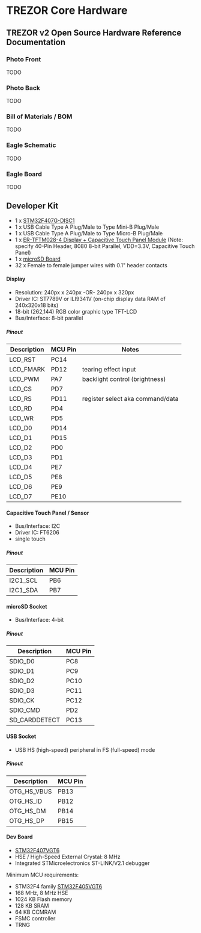 # TREZOR Core Hardware

## TREZOR v2 Open Source Hardware Reference Documentation

### Photo Front
TODO

### Photo Back
TODO

### Bill of Materials / BOM
TODO

### Eagle Schematic
TODO

### Eagle Board
TODO

## Developer Kit

* 1 x [STM32F407G-DISC1](http://www.st.com/en/evaluation-tools/stm32f4discovery.html)
* 1 x USB Cable Type A Plug/Male to Type Mini-B Plug/Male
* 1 x USB Cable Type A Plug/Male to Type Micro-B Plug/Male
* 1 x [ER-TFTM028-4 Display + Capacitive Touch Panel Module](http://www.ebay.com/itm/302049581340) (Note: specify 40-Pin Header, 8080 8-bit Parallel, VDD=3.3V, Capacitive Touch Panel)
* 1 x [microSD Board](https://www.waveshare.com/product/modules/storage/sd-tf-storage/micro-sd-storage-board.htm)
* 32 x Female to female jumper wires with 0.1" header contacts

#### Display

* Resolution: 240px x 240px -OR- 240px x 320px
* Driver IC: ST7789V or ILI9341V (on-chip display data RAM of 240x320x18 bits)
* 18-bit (262,144) RGB color graphic type TFT-LCD
* Bus/Interface: 8-bit parallel

##### Pinout

|Description|MCU Pin|Notes|
|-----------|-------|-----|
|LCD_RST|PC14||
|LCD_FMARK|PD12|tearing effect input|
|LCD_PWM|PA7|backlight control (brightness)|
|LCD_CS|PD7||
|LCD_RS|PD11|register select aka command/data|
|LCD_RD|PD4||
|LCD_WR|PD5||
|LCD_D0|PD14||
|LCD_D1|PD15||
|LCD_D2|PD0||
|LCD_D3|PD1||
|LCD_D4|PE7||
|LCD_D5|PE8||
|LCD_D6|PE9||
|LCD_D7|PE10||

#### Capacitive Touch Panel / Sensor

* Bus/Interface: I2C
* Driver IC: FT6206
* single touch

##### Pinout

|Description|MCU Pin|
|-----------|-------|
|I2C1_SCL|PB6|
|I2C1_SDA|PB7|

#### microSD Socket

* Bus/Interface: 4-bit

##### Pinout

|Description|MCU Pin|
|-----------|-------|
|SDIO_D0|PC8|
|SDIO_D1|PC9|
|SDIO_D2|PC10|
|SDIO_D3|PC11|
|SDIO_CK|PC12|
|SDIO_CMD|PD2|
|SD_CARDDETECT|PC13|

#### USB Socket

* USB HS (high-speed) peripheral in FS (full-speed) mode

##### Pinout

|Description|MCU Pin|
|-----------|-------|
|OTG_HS_VBUS|PB13|
|OTG_HS_ID|PB12|
|OTG_HS_DM|PB14|
|OTG_HS_DP|PB15|

#### Dev Board

* [STM32F407VGT6](http://www.st.com/content/st_com/en/products/microcontrollers/stm32-32-bit-arm-cortex-mcus/stm32-high-performance-mcus/stm32f4-series/stm32f407-417/stm32f407vg.html)
* HSE / High-Speed External Crystal: 8 MHz
* Integrated STMicroelectronics ST-LINK/V2.1 debugger

Minimum MCU requirements:
* STM32F4 family [STM32F405VGT6](http://www.st.com/content/st_com/en/products/microcontrollers/stm32-32-bit-arm-cortex-mcus/stm32-high-performance-mcus/stm32f4-series/stm32f405-415/stm32f405vg.html)
* 168 MHz, 8 MHz HSE
* 1024 KB Flash memory
* 128 KB SRAM
* 64 KB CCMRAM
* FSMC controller
* TRNG

